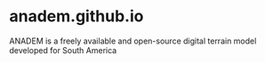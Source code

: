 # anadem.github.io
ANADEM is a freely available and open-source digital terrain model developed for South America
